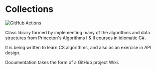# Collections

![GitHub Actions](https://github.com/bfdes/Collections/workflows/Test/badge.svg)

Class library formed by implementing many of the algorithms and data structures from Princeton's Algorithms I & II courses in idiomatic C#.

It is being written to learn CS algorithms, and also as an exercise in API design.

Documentation takes the form of a GitHub project Wiki.
